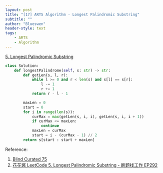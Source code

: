 ```yaml
---
layout: post
title: "[17] ARTS Algorithm - Longest Palindromic Substring"
subtitle: ""
author: "Blueswen"
header-style: text
tags:
    - ARTS
    - Algorithm
---
```


[5. Longest Palindromic Substring](https://leetcode.com/problems/longest-palindromic-substring/)

```python
class Solution:
    def longestPalindrome(self, s: str) -> str:
        def getLen(s, l, r):
            while l >= 0 and r < len(s) and s[l] == s[r]:
                l -= 1
                r += 1
            return r - l - 1

        maxLen = 0
        start = 0
        for i in range(len(s)):
            curMax = max(getLen(s, i, i), getLen(s, i, i + 1))
            if curMax <= maxLen:
                continue
            maxLen = curMax
            start = i - (curMax - 1) // 2
        return s[start : start + maxLen]
```

Reference:

1. [Blind Curated 75](https://leetcode.com/list/xoqag3yj/)
2. [花花酱 LeetCode 5. Longest Palindromic Substring - 刷题找工作 EP292](https://youtu.be/g3R-pjUNa3k)

